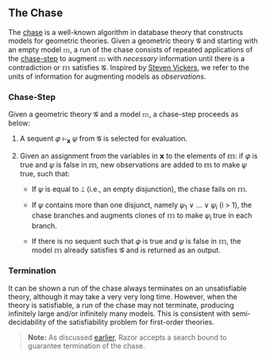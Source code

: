 ## The Chase

The [chase] is a well-known algorithm in database theory that constructs models for geometric theories.
Given a geometric theory 𝓖 and starting with an empty model 𝕞, a run of the chase consists of repeated
applications of the [chase-step](#step) to augment 𝕞 with *necessary* information until there is a 
contradiction or 𝕞 satisfies 𝓖. Inspired by [Steven Vickers][vickers], we refer to the units of information 
for augmenting models as *observations*.

[chase]: https://en.wikipedia.org/wiki/Chase_(algorithm)

### <a name="step">Chase-Step</a>
Given a geometric theory 𝓖 and a model 𝕞, a chase-step proceeds as below:

1. A sequent 𝜑 ⊢<sub>𝘅</sub> 𝜓 from 𝓖 is selected for evaluation.

1. Given an assignment from the variables in 𝘅 to the elements of 𝕞: if 𝜑 is true and 𝜓 is false in 𝕞, 
new observations are added to 𝕞 to make 𝜓 true, such that:

    - If 𝜓 is equal to ⟘ (i.e., an empty disjunction), the chase fails on 𝕞.

    - If 𝜓 contains more than one disjunct, namely 𝜓<sub>1</sub> ∨ ... ∨ 𝜓<sub>i</sub> (i > 1),
    the chase branches and augments clones of 𝕞 to make 𝜓<sub>i</sub> true in each branch.

    - If there is no sequent such that 𝜑 is true and 𝜓 is false in 𝕞, the model 𝕞 already satisfies 
    𝓖 and is returned as an output.

[vickers]: https://www.cs.bham.ac.uk/~sjv/GeoZ.pdf

### Termination

It can be shown a run of the chase always terminates on an unsatisfiable theory, although it may take
a very very long time. However, when the theory is satisfiable, a run of the chase may not terminate, 
producing infinitely large and/or infinitely many models. This is consistent with semi-decidability
of the satisfiability problem for first-order theories.

> **Note:** As discussed [earlier][termination], Razor accepts a search bound to guarantee termination
of the chase.

[termination]: ./razor.html#unbounded

